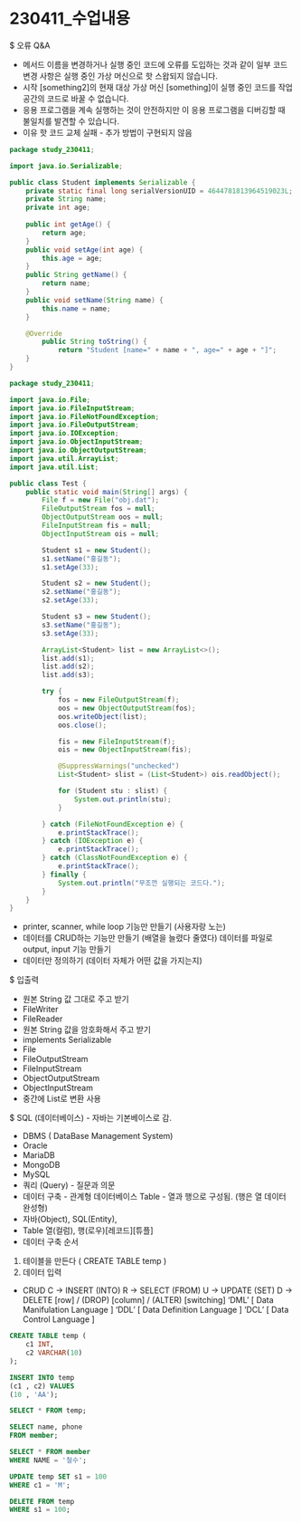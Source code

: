 # 230411_수업내용

$ 오류 Q&A

- 메서드 이름을 변경하거나 실행 중인 코드에 오류를 도입하는 것과 같이 일부 코드 변경 사항은 실행 중인 가상 머신으로 핫 스왑되지 않습니다.
- 시작 [something2]의 현재 대상 가상 머신 [something]이 실행 중인 코드를 작업 공간의 코드로 바꿀 수 없습니다.
- 응용 프로그램을 계속 실행하는 것이 안전하지만 이 응용 프로그램을 디버깅할 때 불일치를 발견할 수 있습니다.
- 이유
핫 코드 교체 실패 - 추가 방법이 구현되지 않음

```java
package study_230411;

import java.io.Serializable;

public class Student implements Serializable {
	private static final long serialVersionUID = 4644781813964519023L;
	private String name;
	private int age;
	
	public int getAge() {
		return age;
	}
	public void setAge(int age) {
		this.age = age;
	}
	public String getName() {
		return name;
	}
	public void setName(String name) {
		this.name = name;
	}

	@Override
		public String toString() {
			return "Student [name=" + name + ", age=" + age + "]";
	}
}
```

```java
package study_230411;

import java.io.File;
import java.io.FileInputStream;
import java.io.FileNotFoundException;
import java.io.FileOutputStream;
import java.io.IOException;
import java.io.ObjectInputStream;
import java.io.ObjectOutputStream;
import java.util.ArrayList;
import java.util.List;

public class Test {
	public static void main(String[] args) {
		File f = new File("obj.dat");
		FileOutputStream fos = null;
		ObjectOutputStream oos = null;
		FileInputStream fis = null;
		ObjectInputStream ois = null;

		Student s1 = new Student();
		s1.setName("홍길동");
		s1.setAge(33);

		Student s2 = new Student();
		s2.setName("홍길동");
		s2.setAge(33);

		Student s3 = new Student();
		s3.setName("홍길동");
		s3.setAge(33);

		ArrayList<Student> list = new ArrayList<>();
		list.add(s1);
		list.add(s2);
		list.add(s3);

		try {
			fos = new FileOutputStream(f);
			oos = new ObjectOutputStream(fos);
			oos.writeObject(list);
			oos.close();

			fis = new FileInputStream(f);
			ois = new ObjectInputStream(fis);

			@SuppressWarnings("unchecked")
			List<Student> slist = (List<Student>) ois.readObject();

			for (Student stu : slist) {
				System.out.println(stu);
			}

		} catch (FileNotFoundException e) {
			e.printStackTrace();
		} catch (IOException e) {
			e.printStackTrace();
		} catch (ClassNotFoundException e) {
			e.printStackTrace();
		} finally {
			System.out.println("무조껀 실행되는 코드다.");
		}
	}
}
```

- printer, scanner, while loop 기능만 만들기 (사용자랑 노는)
- 데이터를 CRUD하는 기능만 만들기 (배열을 늘렸다 줄였다)
데이터를 파일로 output, input 기능 만들기
- 데이터만 정의하기 (데이터 자체가 어떤 값을 가지는지)

$ 입출력

- 원본 String 값 그대로 주고 받기
- FileWriter
- FileReader
- 원본 String 값을 암호화해서 주고 받기
- implements Serializable
- File
- FileOutputStream
- FileInputStream
- ObjectOutputStream
- ObjectInputStream
- 중간에 List로 변환 사용

$ SQL (데이터베이스) - 자바는 기본베이스로 감.

- DBMS ( DataBase Management System)
- Oracle
- MariaDB
- MongoDB
- MySQL
- 쿼리 (Query) - 질문과 의문
- 데이터 구축 - 관계형 데이터베이스
Table - 열과 행으로 구성됨. (행은 열 데이터 완성형)
- 자바(Object), SQL(Entity),
- Table 열(컬럼), 행(로우)[레코드][튜플]
- 데이터 구축 순서
1. 테이블을 만든다 ( CREATE TABLE temp )
2. 데이터 입력
- CRUD
C → INSERT (INTO)
R → SELECT (FROM)
U → UPDATE (SET)
D → DELETE [row] / (DROP) [column] / (ALTER) [switching]
        ‘DML’ [ Data Manifulation Language ]
        ‘DDL’ [ Data Definition Language ]
        ‘DCL’ [ Data Control Language ]

```sql
CREATE TABLE temp (
	c1 INT,
	c2 VARCHAR(10)
);

INSERT INTO temp
(c1 , c2) VALUES
(10 , 'AA');

SELECT * FROM temp;

SELECT name, phone 
FROM member;

SELECT * FROM member
WHERE NAME = '철수';

UPDATE temp SET s1 = 100
WHERE c1 = 'M';

DELETE FROM temp
WHERE s1 = 100;
```
